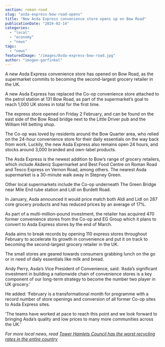 ```yaml
---
section: roman-road
slug: "asda-express-bow-road-opens"
title: "New Asda Express convenience store opens up on Bow Road"
publicationDate: "2024-02-14"
categories: 
  - "local"
  - "economy"
  - "news"
tags: 
  - "news"
featuredImage: "/images/Asda-express-bow-road.jpg"
author: "imogen-garfinkel"
---
```


A new Asda Express convenience store has opened on Bow Road, as the supermarket commits to becoming the second-largest grocery retailer in the UK. 

A new Asda Express has replaced the Co-op convenience store attached to the petrol station at 131 Bow Road, as part of the supermarket’s goal to reach 1,000 UK stores in total for the first time.

The express store opened on Friday 2 February, and can be found on the east side of the Bow Road bridge next to the Little Driver pub and the William Hill betting shop.

The Co-op was loved by residents around the Bow Quarter area, who relied on the 24-hour convenience store for their daily essentials on the way back from work. Luckily, the new Asda Express also remains open 24 hours, and stocks around 3,000 branded and own-label products.

The Asda Express is the newest addition to Bow’s range of grocery retailers, which include Akdeniz Supermarket and Best Food Centre on Roman Road and Tesco Express on Vernon Road, among others. The nearest Asda supermarket is a 30-minute walk away in Stepney Green.

Other local supermarkets include the Co-op underneath The Green Bridge near Mile End tube station and Lidl on Burdett Road.

In January, Asda announced it would price match both Aldi and Lidl on 287 core grocery products and has reduced prices by an average of 17%. 

As part of a multi-million-pound investment, the retailer has acquired 470 former convenience stores from the Co-op and EG Group which it plans to convert to Asda Express stores by the end of March.

Asda aims to break records by opening 110 express stores throughout February to accelerate its growth in convenience and put it on track to becoming the second-largest grocery retailer in the UK. 

The small stores are geared towards consumers grabbing lunch on the go or in need of daily essentials like milk and bread. 

Andy Perry, Asda’s Vice President of Convenience, said: ‘Asda’s significant investment in building a nationwide chain of convenience stores is a key component of our long-term strategy to become the number two player in UK grocery.’

He added: ‘February is a transformational month for programme with a record number of store openings and conversion of all former Co-op sites to Asda Express sites. 

‘The teams have worked at pace to reach this point and we look forward to bringing Asda’s quality and low prices to many more communities across the UK.’

_For more local news, read_ [_Tower Hamlets Council has the worst recycling rates in the entire country_](https://romanroadlondon.com/tower-hamlets-council-worst-household-recycling-rates-country/) 


